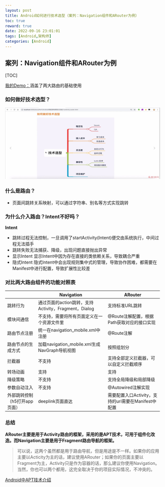 ```yaml
---
layout: post
title: Android如何进行技术选型（案列：Navigation组件和ARouter为例）
toc: true
reward: true
date: 2022-09-16 23:01:01
tags: [Android,架构师]
categories: [Android]
---
```

## 案列：Navigation组件和ARouter为例
[TOC]

[我的Demo：](https://gitee.com/markshow/hirouter)涵盖了两大路由的基础使用

### 如何做好技术选型？

![././marksource/images/OPlayer_2022-07-12_18-19-20.jpg](../../marksource/images/OPlayer_2022-07-12_18-19-20.jpg)
### 什么是路由？
* 页面间跳转关系映射，可以通过字符串、别名等方式实现跳转
### 为什么介入路由？Intent不好吗？
**Intent**
* 跳转过程无法控制，一旦调用了startActivity(Intent)便交由系统执行，中间过程无法插手
* 跳转失败无法捕获、降级，出现问题直接抛出异常
* 显示Intent
    显示Intent中因为存在直接的类依赖关系，导致耦合严重
* 隐式Intent
隐式Intent中会出现规则集中式的管理，导致协作困难，都需要在Manifest中进行配置，导致扩展性比较差
### 对比两大路由组件的功能对照表

|  | Navigation | ARouter |
| --- | --- | --- |
| 跳转行为 | 通过页面的action跳转，支持Activity，Fragment，Dialog |  支持标准URL跳转|
| 模块间通信 | 不支持，需要将所有页面定义在一个资源文件里 | @Route注解配置，根据Path获取对应的接口实现 |
| 路由节点注册 | 统一在navigation_mobile.xml中注册 | @Route注解 |
| 路由节点的生成方式 | 加载navigation_mobile.xml生成NavGraph导航视图 | 按照组划分 |
| 拦截器 | 不支持 | 支持全部定义拦截器，可以自定义拦截顺序 |
| 转场动画 | 支持 | 支持 |
| 降级策略 | 不支持 | 支持全局降级和局部降级 |
| 参数自动注入 | 不支持 | @Autowired注解实现 |
| 外部跳转控制（h5打开app页面） | deeplink页面直达 | 需要配置入口Activity，支持的uri需要在Manifest中配置|

### 总结
**ARouter主要是用于Activity路由的框架，采用的是APT技术，可用于组件化改造。而Navigation主要是用于Fragment路由导航的框架。**
> 可以说，这两个虽然都是用于路由导航，但是用途是不一样。如果你的应用主要以Acticity为主的话，建议使用ARouter；如果你的页面主要以Fragment为主，Activity只是作为容器的话，那么建议你使用Navigation。当然，你也可以两个都用，这完全取决于你的项目实际情况，不冲突的。
 
[Android中APT技术介绍](https://app.yinxiang.com/shard/s50/nl/22109192/56fe3693-8eb4-4574-a55b-a42851e4e89c/)